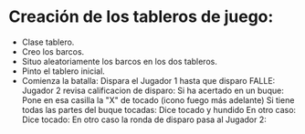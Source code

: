 # Creación de los tableros de juego:

* Clase tablero.
* Creo los barcos.
* Situo aleatoriamente los barcos en los dos tableros.
* Pinto el tablero inicial.
* Comienza la batalla:
    Dispara el Jugador 1 hasta que disparo FALLE:
        Jugador 2 revisa calificacion de disparo:
            Si ha acertado en un buque:
                Pone en esa casilla la "X" de tocado (icono fuego más adelante)
                Si tiene todas las partes del buque tocadas:
                    Dice tocado y hundido
                En otro caso:
                    Dice tocado:
            En otro caso la ronda de disparo pasa al Jugador 2:
